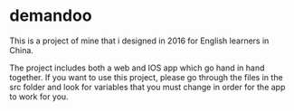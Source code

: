 # demandoo
This is a project of mine that i designed in 2016 for English learners in China.

The project includes both a web and IOS app which go hand in hand together. If you want to use this project, please go through the
files in the src folder and look for variables that you must change in order for the app to work for you.
